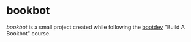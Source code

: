 # bookbot

*bookbot* is a small project created while following the [bootdev](https://www.boot.dev/) "Build A Bookbot" course.

